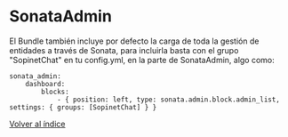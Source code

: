 # SonataAdmin

El Bundle también incluye por defecto la carga de toda la gestión de entidades a través de Sonata, para incluirla basta con el grupo "SopinetChat"
en tu config.yml, en la parte de SonataAdmin, algo como:

```
sonata_admin:
    dashboard:
        blocks:
            - { position: left, type: sonata.admin.block.admin_list, settings: { groups: [SopinetChat] } }
```

[Volver al índice](README.md)
